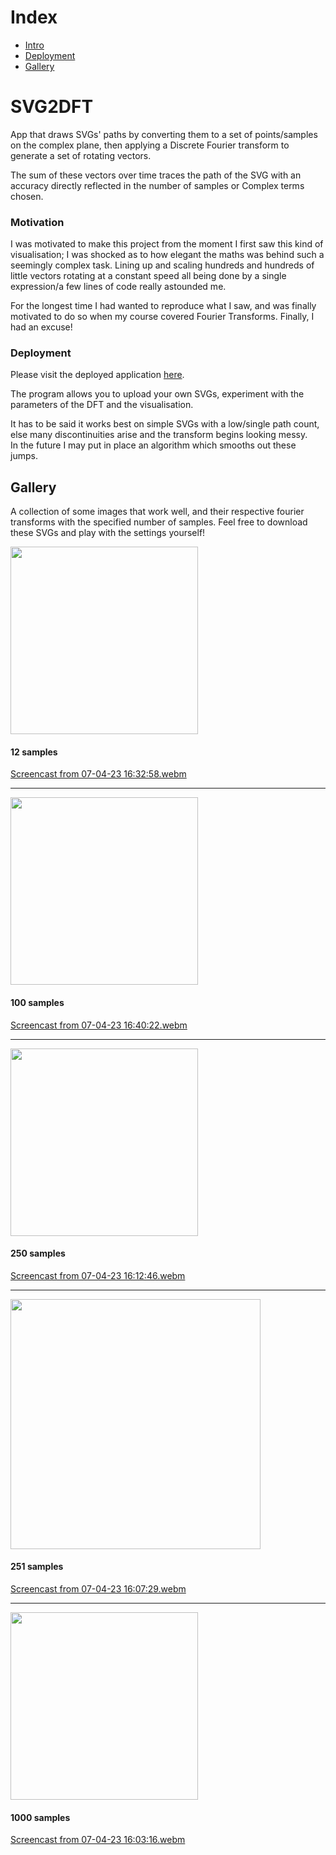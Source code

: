 # Index
- [Intro](#svg2dft)
- [Deployment](#deployment)
- [Gallery](#gallery)


# SVG2DFT

App that draws SVGs' paths by converting them to a set of points/samples on the complex plane, then applying a Discrete Fourier transform to generate a set of rotating vectors.

The sum of these vectors over time traces the path of the SVG with an accuracy directly reflected in the number of samples or Complex terms chosen. 

### Motivation

I was motivated to make this project from the moment I first saw this kind of visualisation; I was shocked as to how elegant the maths was behind such a seemingly complex task. 
Lining up and scaling hundreds and hundreds of little vectors rotating at a constant speed all being done by a single expression/a few lines of code really astounded me. 

For the longest time I had wanted to reproduce what I saw, and was finally motivated to do so when my course covered Fourier Transforms. Finally, I had an excuse!

### Deployment

Please visit the deployed application [here](https://pi.elliotmb.dev/static/project/svg-dft).

The program allows you to upload your own SVGs, experiment with the parameters of the DFT and the visualisation. 

It has to be said it works best on simple SVGs with a low/single path count, else many discontinuities arise and the transform begins looking messy. \
In the future I may put in place an algorithm which smooths out these jumps.

## Gallery 

A collection of some images that work well, and their respective fourier transforms with the specified number of samples. Feel free to download these SVGs and play with the settings yourself!

<img src="https://user-images.githubusercontent.com/45922387/230635968-bd5d1a9d-bf22-4e96-bdd1-5cd851364d08.svg" height="300">

#### 12 samples

[Screencast from 07-04-23 16:32:58.webm](https://user-images.githubusercontent.com/45922387/230636009-584beb41-7ace-436f-8c1b-b7c39b9b86df.webm)

---

<img src="https://user-images.githubusercontent.com/45922387/230637239-065cf368-8254-4186-8af5-16730e9a4dc9.svg" height="300">

#### 100 samples

[Screencast from 07-04-23 16:40:22.webm](https://user-images.githubusercontent.com/45922387/230637168-5ddb2286-88a5-43dd-b935-4c199489d20e.webm)

---

<img src="https://user-images.githubusercontent.com/45922387/230632956-b391799c-9513-47b9-ac73-265e0bacaf2a.svg" height="300">

#### 250 samples

[Screencast from 07-04-23 16:12:46.webm](https://user-images.githubusercontent.com/45922387/230633470-272ff7df-1494-4e80-866a-1c954459941c.webm)

---

<img src="https://user-images.githubusercontent.com/45922387/230633668-ad496b12-93af-48dc-9110-2c2086e5fe17.svg" height="400">

#### 251 samples

[Screencast from 07-04-23 16:07:29.webm](https://user-images.githubusercontent.com/45922387/230633645-ede9d433-f3ad-4fe5-a629-54ce75d7b135.webm)

---

<img src="https://user-images.githubusercontent.com/45922387/230633796-e4d2d081-26e8-4fa8-bedb-d75b4df2fa08.svg" height="300">

#### 1000 samples

[Screencast from 07-04-23 16:03:16.webm](https://user-images.githubusercontent.com/45922387/230633843-15b73d06-1c3f-4006-bbea-8c4647a3b26f.webm)




